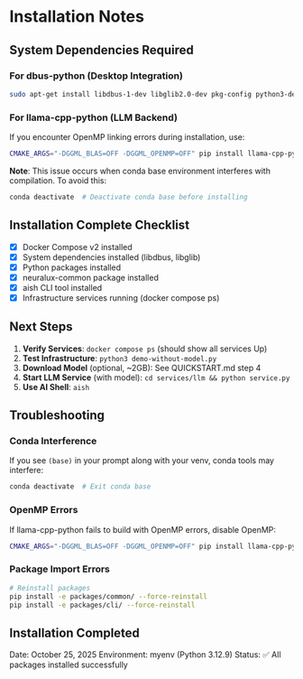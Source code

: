 # Installation Notes

## System Dependencies Required

### For dbus-python (Desktop Integration)
```bash
sudo apt-get install libdbus-1-dev libglib2.0-dev pkg-config python3-dev
```

### For llama-cpp-python (LLM Backend)

If you encounter OpenMP linking errors during installation, use:

```bash
CMAKE_ARGS="-DGGML_BLAS=OFF -DGGML_OPENMP=OFF" pip install llama-cpp-python --no-cache-dir
```

**Note**: This issue occurs when conda base environment interferes with compilation. To avoid this:
```bash
conda deactivate  # Deactivate conda base before installing
```

## Installation Complete Checklist

- [x] Docker Compose v2 installed
- [x] System dependencies installed (libdbus, libglib)
- [x] Python packages installed
- [x] neuralux-common package installed
- [x] aish CLI tool installed
- [x] Infrastructure services running (docker compose ps)

## Next Steps

1. **Verify Services**: `docker compose ps` (should show all services Up)
2. **Test Infrastructure**: `python3 demo-without-model.py`
3. **Download Model** (optional, ~2GB): See QUICKSTART.md step 4
4. **Start LLM Service** (with model): `cd services/llm && python service.py`
5. **Use AI Shell**: `aish`

## Troubleshooting

### Conda Interference
If you see `(base)` in your prompt along with your venv, conda tools may interfere:
```bash
conda deactivate  # Exit conda base
```

### OpenMP Errors
If llama-cpp-python fails to build with OpenMP errors, disable OpenMP:
```bash
CMAKE_ARGS="-DGGML_BLAS=OFF -DGGML_OPENMP=OFF" pip install llama-cpp-python --no-cache-dir
```

### Package Import Errors
```bash
# Reinstall packages
pip install -e packages/common/ --force-reinstall
pip install -e packages/cli/ --force-reinstall
```

## Installation Completed
Date: October 25, 2025
Environment: myenv (Python 3.12.9)
Status: ✅ All packages installed successfully

